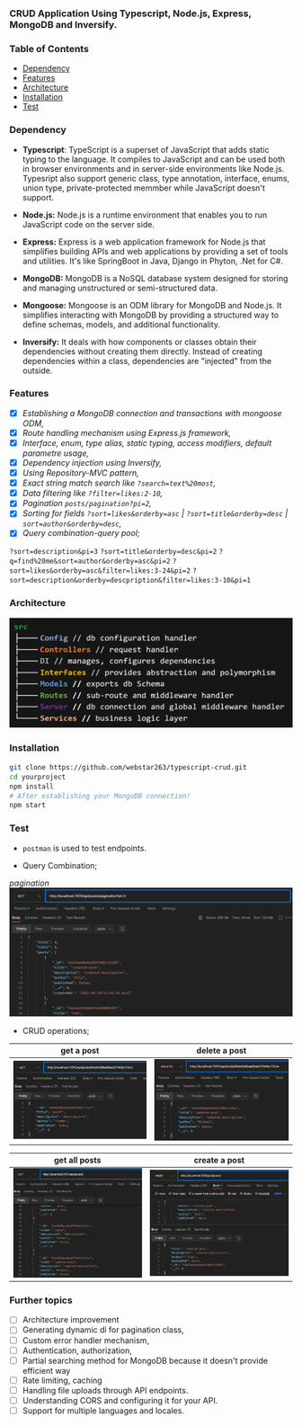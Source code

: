 ### CRUD Application Using  Typescript, Node.js, Express, MongoDB and Inversify.


### Table of Contents

- [Dependency](#dependency)
- [Features](#features)
- [Architecture](#architecture)
- [Installation](#installation)
- [Test](#test)

### Dependency

- **Typescript**: TypeScript is a superset of JavaScript that adds static typing to the language. It compiles to JavaScript and can be used both in browser environments and in server-side environments like Node.js. Typesript also support generic class, type annotation, interface, enums, union type, private-protected memmber while JavaScript doesn't support.

- **Node.js:** Node.js is a runtime environment that enables you to run JavaScript code on the server side.

- **Express:** Express is a web application framework for Node.js that simplifies building APIs and web applications by providing a set of tools and utilities. It's like SpringBoot in Java, Django in Phyton, .Net for C#.

- **MongoDB:** MongoDB is a NoSQL database system designed for storing and managing unstructured or semi-structured data.

- **Mongoose:** Mongoose is an ODM library for MongoDB and Node.js. It simplifies interacting with MongoDB by providing a structured way to define schemas, models, and additional functionality.

- **Inversify:** It deals with how components or classes obtain their dependencies without creating them directly. Instead of creating dependencies within a class, dependencies are "injected" from the outside.

### Features

- [x] _Establishing a MongoDB connection and transactions with mongoose ODM,_
- [x] _Route handling mechanism using Express.js framework,_
- [x] _Interface, enum, type alias, static typing, access modifiers, default parametre usage,_
- [x] _Dependency injection using Inversify,_
- [x] _Using Repository-MVC pattern,_
- [x] _Exact string match search like `?search=text%20most`,_
- [x] _Data filtering like `?filter=likes:2-10`,_
- [x] _Pagination `posts/pagination?pi=2`,_
- [x] _Sorting for fields `?sort=likes&orderby=asc` | `?sort=title&orderby=desc` | `sort=author&orderby=desc`,_
- [x] _Query combination-query pool;_

`?sort=description&pi=3`
`?sort=title&orderby=desc&pi=2`
`?q=find%20me&sort=author&orderby=asc&pi=2`
`?sort=likes&orderby=asc&filter=likes:3-24&pi=2`
`?sort=description&orderby=descpription&filter=likes:3-10&pi=1`

### Architecture

![tree /f](./ss/tree.png)

### Installation

```bash
git clone https://github.com/webstar263/typescript-crud.git
cd yourproject
npm install
# After establishing your MongoDB connection!
npm start
```

### Test

- `postman` is used to test endpoints.

- Query Combination;

_pagination_
![delete image](./ss/pagination.png)

- CRUD operations;

|get a post|delete a post|
|---|---|
|![get all posts image](./ss/ss_getone.png)|![delete a post image](./ss/ss_delete.png)|

|get all posts|create a post|
|---|---|
|![get all posts image](./ss/ss_getall.png)|![create a post image](./ss/ss_create.png)|


### Further topics

- [ ] Architecture improvement
- [ ] Generating dynamic di for pagination class,
- [ ] Custom error handler mechanism,
- [ ] Authentication, authorization,
- [ ] Partial searching method for MongoDB because it doesn't provide efficient way
- [ ] Rate limiting, caching
- [ ] Handling file uploads through API endpoints.
- [ ] Understanding CORS and configuring it for your API.
- [ ] Support for multiple languages and locales.
